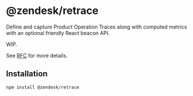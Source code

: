# @zendesk/retrace

Define and capture Product Operation Traces along with computed metrics with an optional friendly React beacon API.

WIP.

See [RFC](./src/v3/docs/RFC.md) for more details.

## Installation

```sh
npm install @zendesk/retrace
```

